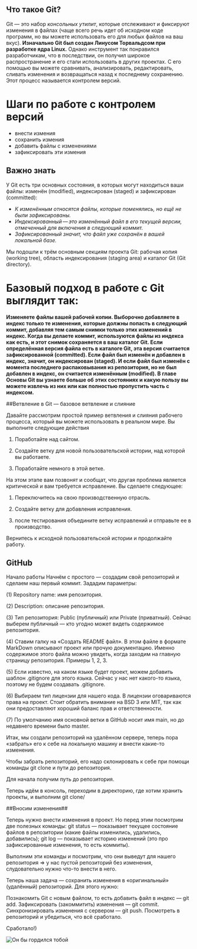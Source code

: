 ## Что такое Git?
Git — это набор *консольных утилит*, которые отслеживают и фиксируют изменения в файлах (чаще всего речь идет об исходном коде программ, но вы можете использовать его для любых файлов на ваш вкус). **Изначально Git был создан Линусом Торвальдсом при разработке ядра Linux.** Однако инструмент так понравился разработчикам, что в последствии, он получил широкое распространение и его стали использовать в других проектах. С его помощью вы можете сравнивать, анализировать, редактировать, сливать изменения и возвращаться назад к последнему сохранению. Этот процесс называется контролем версий.

# Шаги по работе с контролем версий
* внести измения
* сохранить измения
* добавить файлы с изменениями
* зафиксировать эти измения

## **Важно знать**
У Git есть три основных состояния, в которых могут находиться ваши файлы: изменён (modified), индексирован (staged) и зафиксирован (committed):
* *К изменённым относятся файлы, которые поменялись, но ещё не были зафиксированы.*
* *Индексированный — это изменённый файл в его текущей версии, отмеченный для включения в следующий коммит.*
* *Зафиксированный значит, что файл уже сохранён в вашей локальной базе.*

Мы подошли к трём основным секциям проекта Git: рабочая копия (working tree), область индексирования (staging area) и каталог Git (Git directory).

# Базовый подход в работе с Git выглядит так:

**Изменяете файлы вашей рабочей копии.
Выборочно добавляете в индекс только те изменения, которые должны попасть в следующий коммит, добавляя тем самым снимки только этих изменений в индекс.
Когда вы делаете коммит, используются файлы из индекса как есть, и этот снимок сохраняется в ваш каталог Git.
Если определённая версия файла есть в каталоге Git, эта версия считается зафиксированной (committed). Если файл был изменён и добавлен в индекс, значит, он индексирован (staged). И если файл был изменён с момента последнего распаковывания из репозитория, но не был добавлен в индекс, он считается изменённым (modified). В главе Основы Git вы узнаете больше об этих состояниях и какую пользу вы можете извлечь из них или как полностью пропустить часть с индексом.**

##Ветвление в Git — базовое ветвление и слияние

Давайте рассмотрим простой пример ветвления и слияния рабочего процесса, который вы можете использовать в реальном мире. Вы выполните следующие действия
1. Поработайте над сайтом.

2. Создайте ветку для новой пользовательской истории, над которой вы работаете.

3. Поработайте немного в этой ветке.

На этом этапе вам позвонят и сообщат, что другая проблема является критической и вам требуется исправление. Вы сделаете следующее:

1. Переключитесь на свою производственную отрасль.

2. Создайте ветку для добавления исправления.

3. после тестирования объедините ветку исправлений и отправьте ее в производство.

Вернитесь к исходной пользовательской истории и продолжайте работу.

## GitHub

Начало работы
Начнём с простого — создадим свой репозиторий и сделаем наш первый коммит.
Зададим параметры:

(1) Repository name: имя репозитория.

(2) Description: описание репозитория.

(3) Тип репозитория: Public (публичный) или Private (приватный). Сейчас выберем публичный — кто угодно может видеть содержимое репозитория.

(4) Ставим галку на «Создать README файл». В этом файле в формате MarkDown описывают проект или прочую документацию. Именно содержимое этого файла можно увидеть, когда заходим на главную страницу репозитория. Примеры 1, 2, 3.

(5) Если известно, на каком языке будет проект, можем добавить шаблон .gitignore для этого языка. Сейчас у нас нет какого-то языка, поэтому не будем создавать .gitignore.

(6) Выбираем тип лицензии для нашего кода. В лицензии оговариваются права на проект. Стоит обратить внимание на BSD 3 или MIT, так как они предоставляют хороший баланс прав и ответственности.

(7) По умолчанию имя основной ветки в GitHub носит имя main, но до недавнего времени было master.

Итак, мы создали репозиторий на удалённом сервере, теперь пора «забрать» его к себе на локальную машину и внести какие-то изменения.

Чтобы забрать репозиторий, его надо склонировать к себе при помощи команды git clone и пути до репозитория.

Для начала получим путь до репозитория.

Теперь идём в консоль, переходим в директорию, где хотим хранить проекты, и выполним git clone/

##Вносим изменения##

Теперь нужно внести изменения в проект. Но перед этим посмотрим две полезных команды:
git status — показывает текущее состояние файлов в репозитории (какие файлы изменились, удалились, добавились);
git log — показывает историю изменений (это про зафиксированные изменения, то есть коммиты).

Выполним эти команды и посмотрим, что они выведут для нашего репозитория =>  у нас пустой репозиторий без изменения, слудовательно нужно что-то внести в него.

Теперь наша задача — сохранить изменения в «оригинальный» (удалённый) репозиторий. Для этого нужно:

Познакомить Git с новым файлом, то есть добавить файл в индекс — git add.
Зафиксировать (закоммитить) изменения — git commit.
Синхронизировать изменения с сервером — git push.
Посмотреть в репозиторий и убедиться, что всё сработало.

Сработало!)

![Он бы гордился тобой](Linux%Tor.jpeg)
